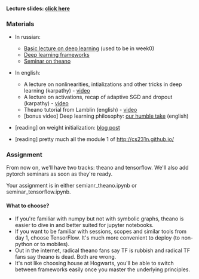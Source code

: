 #### Lecture slides: [click here](https://yadi.sk/i/x36dpG-K3Mt9uE)

### Materials
- In russian: 
  * [Basic lecture on deep learning](https://www.youtube.com/watch?v=8008XQzoUEs) (used to be in week0)
  * [Deep learning frameworks](https://www.youtube.com/watch?v=ghZyptkanB0) 
  * [Seminar on theano](https://yadi.sk/i/54STsEBVpubkn)

- In english:
  - A lecture on nonlinearities, intializations and other tricks in deep learning (karpathy) - [video](https://www.youtube.com/watch?v=GUtlrDbHhJM)
  - A lecture on activations, recap of adaptive SGD and dropout (karpathy) - [video](https://www.youtube.com/watch?v=KaR4lIdI1MQ)
  - Theano tutorial from Lamblin (english) - [video](https://www.youtube.com/watch?v=OU8I1oJ9HhI)
  - [bonus video] Deep learning philosophy: [our humble take](https://www.youtube.com/watch?v=9qyE1Ev1Xdw) (english)

- [reading] on weight initialization: [blog post](http://andyljones.tumblr.com/post/110998971763/an-explanation-of-xavier-initialization)
- [reading] pretty much all the module 1 of http://cs231n.github.io/
  
### Assignment
From now on, we'll have two tracks: theano and tensorflow. We'll also add pytorch seminars as soon as they're ready.

Your assignment is in either semianr_theano.ipynb or seminar_tensorflow.ipynb.

#### What to choose?
* If you're familiar with numpy but not with symbolic graphs, theano is easier to dive in and better suited for jupyter notebooks.
* If you want to be familiar with sessions, scopes and similar tools from day 1, choose TensorFlow. It's much more convenient to deploy (to non-python or to mobiles).
* Out in the internet, radical theano fans say TF is rubbish and radical TF fans say theano is dead. Both are wrong.
* It's not like choosing house at Hogwarts, you'll be able to switch between frameworks easily once you master the underlying principles.
  


